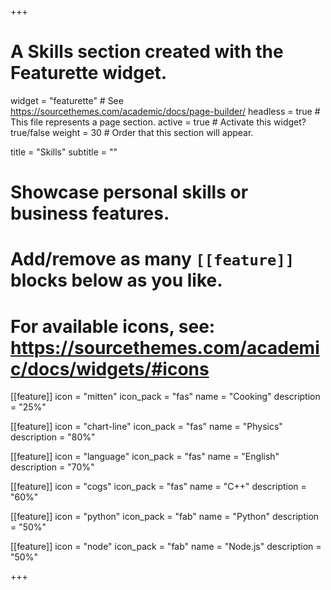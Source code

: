 +++
# A Skills section created with the Featurette widget.
widget = "featurette"  # See https://sourcethemes.com/academic/docs/page-builder/
headless = true  # This file represents a page section.
active = true  # Activate this widget? true/false
weight = 30  # Order that this section will appear.

title = "Skills"
subtitle = ""

# Showcase personal skills or business features.
# 
# Add/remove as many `[[feature]]` blocks below as you like.
# 
# For available icons, see: https://sourcethemes.com/academic/docs/widgets/#icons

[[feature]]
  icon = "mitten"
  icon_pack = "fas"
  name = "Cooking"
  description = "25%"
  
[[feature]]
  icon = "chart-line"
  icon_pack = "fas"
  name = "Physics"
  description = "80%"  

[[feature]]
  icon = "language"
  icon_pack = "fas"
  name = "English"
  description = "70%"

[[feature]]
  icon = "cogs"
  icon_pack = "fas"
  name = "C++"
  description = "60%"

[[feature]]
  icon = "python"
  icon_pack = "fab"
  name = "Python"
  description = "50%"

[[feature]]
  icon = "node"
  icon_pack = "fab"
  name = "Node.js"
  description = "50%"

+++
